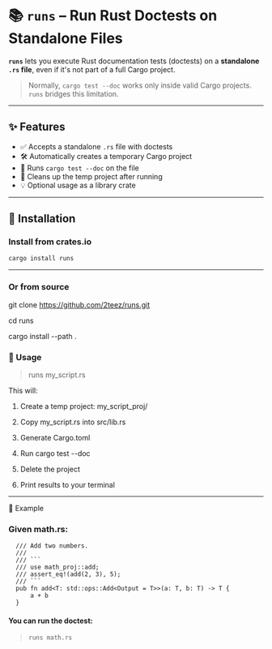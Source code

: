 # 📚 `runs` – Run Rust Doctests on Standalone Files

**`runs`** lets you execute Rust documentation tests (doctests) on a **standalone `.rs` file**, even if it's not part of a full Cargo project.

> Normally, `cargo test --doc` works only inside valid Cargo projects. `runs` bridges this limitation.

---

## ✨ Features

- ✅ Accepts a standalone `.rs` file with doctests
- 🛠️ Automatically creates a temporary Cargo project
- 🧪 Runs `cargo test --doc` on the file
- 🧼 Cleans up the temp project after running
- 💡 Optional usage as a library crate

---

## 🔧 Installation

### Install from crates.io

```sh
cargo install runs
```
---

### Or from source

git clone https://github.com/2teez/runs.git

cd runs

cargo install --path .

### 🚀 Usage
> runs my_script.rs

This will:

  1.  Create a temp project: my_script_proj/

  2.  Copy my_script.rs into src/lib.rs

  3.  Generate Cargo.toml

  4.  Run cargo test --doc

  5.  Delete the project

  6.  Print results to your terminal

  ---

  📝 Example

  ### Given math.rs:

```
  /// Add two numbers.
  ///
  /// ```
  /// use math_proj::add;
  /// assert_eq!(add(2, 3), 5);
  /// ```
  pub fn add<T: std::ops::Add<Output = T>>(a: T, b: T) -> T {
      a + b
  }
```
  #### You can run the doctest:

> ```runs math.rs```
